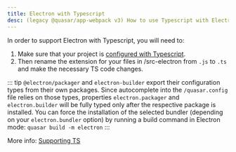 ```yaml
---
title: Electron with Typescript
desc: (legacy @quasar/app-webpack v3) How to use Typescript with Electron in Quasar
---
```


In order to support Electron with Typescript, you will need to:

1. Make sure that your project is [configured with Typescript](/quasar-cli-webpack-v3/supporting-ts).
1. Then rename the extension for your files in /src-electron from `.js` to `.ts` and make the necessary TS code changes.

::: tip
`@electron/packager` and `electron-builder` export their configuration types from their own packages.
Since autocomplete into the `/quasar.config` file relies on those types, properties `electron.packager` and `electron.builder` will be fully typed only after the respective package is installed.
You can force the installation of the selected bundler (depending on your `electron.bundler` option) by running a build command in Electron mode: `quasar build -m electron`
:::

More info: [Supporting TS](/quasar-cli-webpack-v3/supporting-ts)
